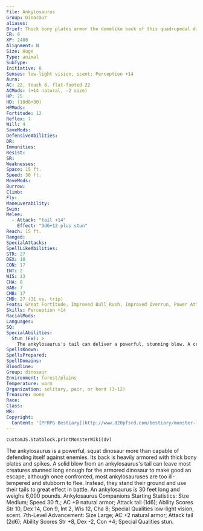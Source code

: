 ```yaml
---
File: Ankylosaurus
Group: Dinosaur
aliases: 
Brief: Thick bony plates armor the domelike back of this quadrupedal dinosaur, its powerfully muscled tail ending in a bony club.
CR: 6
XP: 2400
Alignment: N
Size: Huge
Type: animal
SubType: 
Initiative: 0
Senses: low-light vision, scent; Perception +14
Aura: 
AC: 22, touch 8, flat-footed 22
ACMods: (+14 natural, -2 size)
HP: 75
HD: (10d8+30)
HPMods: 
Fortitude: 12
Reflex: 7
Will: 4
SaveMods: 
DefensiveAbilities: 
DR: 
Immunities: 
Resist: 
SR: 
Weaknesses: 
Space: 15 ft.
Speed: 30 ft.
MoveMods: 
Burrow: 
Climb: 
Fly: 
Maneuverability: 
Swim: 
Melee: 
  - Attack: "tail +14"
    Effect: "3d6+12 plus stun"
Reach: 15 ft.
Ranged: 
SpecialAttacks: 
SpellLikeAbilities: 
STR: 27
DEX: 10
CON: 17
INT: 2
WIS: 13
CHA: 8
BAB: 7
CMB: 17
CMD: 27 (31 vs. trip)
Feats: Great Fortitude, Improved Bull Rush, Improved Overrun, Power Attack, Weapon Focus (tail)
Skills: Perception +14
RacialMods: 
Languages: 
SQ: 
SpecialAbilities:
  Stun (Ex): >
    The ankylosaurus's tail can deliver a powerful, stunning blow. A creature struck by this attack must make a DC 23 save or be dazed for 1 round. If the strike is a critical hit and the target fails its save, it is instead stunned for 1d4 rounds. The save DC is Strength-based.
SpellsKnown: 
SpellsPrepared: 
SpellDomains: 
Bloodline: 
Group: dinosaur
Environment: forest/plains
Temperature: warm
Organization: solitary, pair, or herd (3-12)
Treasure: none
Race: 
Class: 
MR: 
Copyright:
  Content: '[PFRPG Bestiary](http://www.d20pfsrd.com/bestiary/monster-listings/animals/dinosaur/ankylosaurus)'
---
```

```dataviewjs
customJS.Statblock.printMonsterWiki(dv)
```
The ankylosaurus is a powerful, squat dinosaur more than capable of defending itself against enemies. Its back is heavily armored with thick bony plates and spikes. A solid blow from an ankylosaurus's tail can leave most creatures stunned long enough for the armored dinosaur to make good an escape, although once confronted, most ankylosauruses are too ill-tempered and stubborn to flee. Instead, they stand their ground and use their tails to great effect in battle. An ankylosaurus is 30 feet long and weighs 6,000 pounds. Ankylosaurus Companions Starting Statistics: Size Medium; Speed 30 ft.; AC +9 natural armor; Attack tail (1d6); Ability Scores Str 10, Dex 14, Con 9, Int 2, Wis 12, Cha 8; Special Qualities low-light vision, scent. 7th-Level Advancement: Size Large; AC +2 natural armor; Attack tail (2d6); Ability Scores Str +8, Dex -2, Con +4; Special Qualities stun.
